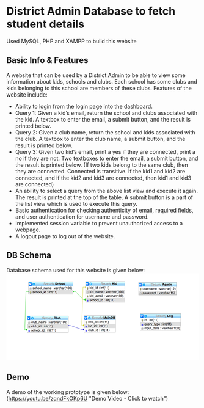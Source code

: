 # District Admin Database to fetch student details

Used MySQL, PHP and XAMPP to build this website

## Basic Info & Features
A website that can be used by a District Admin to be able to view some information about kids, schools and clubs. Each school has some clubs and kids belonging to this school are members of these clubs. Features of the website include:
* Ability to login from the login page into the dashboard.
* Query 1: Given a kid’s email, return the school and clubs associated with the kid. A textbox to enter the email, a submit button, and the result is printed below.
* Query 2: Given a club name, return the school and kids associated with the club. A textbox to enter the club name, a submit button, and the result is printed below.
* Query 3: Given two kid’s email, print a yes if they are connected, print a no if they are not. Two textboxes to enter the email, a submit button, and the result is printed below. (If two kids belong to the same club, then they are connected. Connected is transitive. If the kid1 and kid2 are connected, and if the kid2 and kid3 are connected, then kid1 and kid3 are connected)
* An ability to select a query from the above list view and execute it again. The result is printed at the top of the table. A submit button is a part of the list view which is used to execute this query.
* Basic authentication for checking authenticity of email, required fields, and user authentication for username and password.
* Implemented session variable to prevent unauthorized access to a webpage.
* A logout page to log out of the website.

## DB Schema
Database schema used for this website is given below:
![alt text](img/dbschema.png)

## Demo
A demo of the working prototype is given below:
(https://youtu.be/zqndFkOKp6U "Demo Video - Click to watch")

